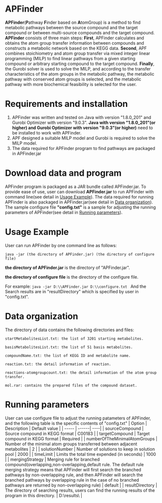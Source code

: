 # APFinder
**APFinder**(**P**athway **F**inder based on **A**tomGroup) is a method to find metabolic pathways between the source compound and the target compound or between multi-source compounds and the target compound. 
**APFinder** consists of three main steps: **First**, APFinder calculates and obtains the atom group transfer information between compounds and constructs a metabolic network based on the KEGG data. **Second**, APF combines stoichiometry and atom group transfer via mixed integer linear programming (MILP) to find linear pathways from a given starting compound or arbitrary starting compound to the target compound. **Finally**, the Gurobi solver is used to solve the MILP, and according to the transfer characteristics of the atom groups in the metabolic pathway, the metabolic pathway with conserved atom groups is selected, and the metabolic pathway with more biochemical feasibility is selected for the user.

# Requirements and installation
1. APFinder was written and tested on Java with version "1.8.0_201" and Gurobi Optimizer with version "9.0.3". **Java with version "1.8.0_201"(or higher) and Gurobi Optimizer with version "9.0.3"(or higher)** need to be installed to work with APFinder.
2. APF designed a suitable MILP model and Gurobi is required to solve the MILP model. 
3. The data required for APFinder program to find pathways are packaged in APFinder.jar

# Download data and program
APFinder program is packaged as a JAR bundle called APFinder.jar. To provide ease of use, user can download **APFinder.jar** to run APFinder with command line(see detail in <a  href="#1">Usage Example</a>). 
The data required for running APFinder is also packaged in APFinder.jar(see detail in <a  href="#2">Data organization</a>). The sample configure file **"config.txt"** is a sample for adjusting the running parameters of APFinder(see detail in <a  href="#3">Running parameters</a>).

# Usage Example
<a name="1">User can run APFinder by one command line as follows:</a>

```java -jar (the directory of APFinder.jar) (the directory of configure file) ```

**the directory of APFinder.jar** is the directory of "APFinder.jar".

**the directory of configure file** is the directory of the configure file.

For example: ```java -jar D:\\APFinder.jar D:\\configure.txt ```
And the Search results are in "resultDirectory" which is specified by user in "config.txt".

# Data organization

<a name="2">The directory of data contains the following directories and files:</a>

```
startMetabolitesList.txt: the list of 3201 starting metabolites.

basisMetabolitesList.txt: the list of 51 basis metabolites.

compoundName.txt: the list of KEGG ID and metabolite name.

reaction.txt: the detail information of reaction.

reactions-atomgroupcount.txt: the detail information of the atom group transfer.

mol.rar: contains the prepared files of the compound dataset.
```

# Running parameters
<a name="3">User can use configure file to adjust the running patameters of APFinder, and the following table is the specific contents of "config.txt"</a>
| Option | Description | Default value |
| -----  | ------| ----|
| sourceCompound | Source compound in KEGG format | C00183 |
| targetCompound | Target compound in KEGG format | Required |
| numberOfTheMinimalAtomGroups | Number of the minimal atom groups transferred between adjacent metabolites | 2 |
| solutionNumber | Number of solutions to keep in solution pool | 2000 | 
| timeLimit | Limits the total time expended (in seconds) | 1000 |
| mergingStrategy | Merging rule for branched compound(overlapping,non-overlapping,default rule. The default rule merging strategy means that APFinder will first search the branched pathways by non-overlapping rule, and then APFinder will search the branched pathways by overlapping rule in the case of no branched pathways are returned by non-overlapping rule) | default |
| resultDirectory | The directory of searching results, users can find the running results of the program in this directory. | D:\\results\\ |





